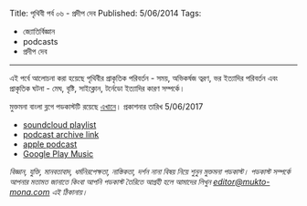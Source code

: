 Title: পৃথিবী পর্ব ০৬ - প্রদীপ দেব
Published: 5/06/2014
Tags:
  - জ্যোতির্বিজ্ঞান
  - podcasts
  - প্রদীপ দেব
---
এই পর্বে আলোচনা করা হয়েছে পৃথিবীর প্রাকৃতিক পরিবর্তন - সময়, অভিকর্ষজ ত্বরণ, ভর ইত্যাদির পরিবর্তন এবং প্রাকৃতিক ঘটনা - মেঘ, বৃষ্টি, সাইক্লোন, টর্নেডো ইত্যাদির কারণ সম্পর্কে।

মুক্তমনা বাংলা ব্লগে পডকাস্টটি রয়েছে [এখানে](https://drive.google.com/open?id=1RROMk4gamujLbEU2xiPn-3CwnvwXn-5v)। প্রকাশনার তারিখ 5/06/2017

- [soundcloud playlist](https://soundcloud.com/mukto-mona)
- [podcast archive link](http://web.archive.org/web/20191023151006/http://podcast.mukto-mona.com)
- [apple podcast](https://podcasts.apple.com/us/podcast/id1212085883)
- [Google Play Music](https://play.google.com/music/listen#/ps/Izc4javhi5igs66olhdfex42cxa)

_বিজ্ঞান, যুক্তি, মানবতাবাদ, ধর্মনিরপেক্ষতা, নাস্তিকতা, দর্শন নানা বিষয় নিয়ে শুনুন মুক্তমনা পডকাস্ট। পডকাস্ট সম্পর্কে আপনার মতামত জানাতে কিংবা আপনি পডকাস্ট তৈরিতে আগ্রহী হলে আমাদের লিখুন editor@mukto-mona.com এই ঠিকানায়।_
